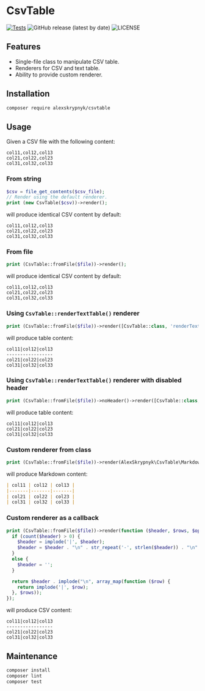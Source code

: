 # CsvTable

[![Tests](https://github.com/AlexSkrypnyk/CsvTable/actions/workflows/test.yml/badge.svg)](https://github.com/AlexSkrypnyk/CsvTable/actions/workflows/test.yml)
![GitHub release (latest by date)](https://img.shields.io/github/v/release/AlexSkrypnyk/CsvTable)
![LICENSE](https://img.shields.io/github/license/AlexSkrypnyk/CsvTable)

## Features

- Single-file class to manipulate CSV table.
- Renderers for CSV and text table.
- Ability to provide custom renderer.

## Installation

```bash
composer require alexskrypnyk/csvtable
```    

## Usage

Given a CSV file with the following content:
```csv
col11,col12,col13
col21,col22,col23
col31,col32,col33      
```

### From string

```php
$csv = file_get_contents($csv_file);
// Render using the default renderer.
print (new CsvTable($csv))->render();
```
will produce identical CSV content by default:
```csv
col11,col12,col13
col21,col22,col23
col31,col32,col33      
```

### From file

```php
print (CsvTable::fromFile($file))->render();
```
will produce identical CSV content by default:
```csv
col11,col12,col13
col21,col22,col23
col31,col32,col33
```

### Using `CsvTable::renderTextTable()` renderer

```php
print (CsvTable::fromFile($file))->render([CsvTable::class, 'renderTextTable']);
```
will produce table content:
```csv
col11|col12|col13
-----------------
col21|col22|col23
col31|col32|col33     
```

### Using `CsvTable::renderTextTable()` renderer with disabled header

```php
print (CsvTable::fromFile($file))->noHeader()->render([CsvTable::class, 'renderTextTable']);
```
will produce table content:
```csv
col11|col12|col13
col21|col22|col23
col31|col32|col33     
```

### Custom renderer from class

```php
print (CsvTable::fromFile($file))->render(AlexSkrypnyk\CsvTable\Markdown::class);
```
will produce Markdown content:
```markdown
| col11 | col12 | col13 |
|-------|-------|-------|
| col21 | col22 | col23 |
| col31 | col32 | col33 |     
```

### Custom renderer as a callback

```php
print (CsvTable::fromFile($file))->render(function ($header, $rows, $options) {
  if (count($header) > 0) {
    $header = implode('|', $header);
    $header = $header . "\n" . str_repeat('-', strlen($header)) . "\n";
  }
  else {
    $header = '';
  }

  return $header . implode("\n", array_map(function ($row) {
    return implode('|', $row);
  }, $rows));
});
```
will produce CSV content:
```csv
col11|col12|col13
-----------------
col21|col22|col23
col31|col32|col33     
```

## Maintenance

```bash
composer install
composer lint
composer test
```
